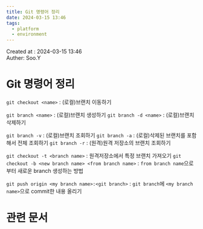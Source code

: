 ```yaml
---
title: Git 명령어 정리
date: 2024-03-15 13:46
tags:
  - platform
  - environment
---
```


Created at : 2024-03-15 13:46  
Auther: Soo.Y  

# Git 명령어 정리

`git checkout <name>` : (로컬)브랜치 이동하기

`git branch <name>` : (로컬)브랜치 생성하기
`git branch -d <name>` : (로컬)브랜치 삭제하기

`git branch -v` : (로컬)브랜치 조회하기
`git branch -a` : (로컬)삭제된 브랜치를 포함해서 전체 조회하기
`git branch -r` : (원격)원격 저장소의 브랜치 조회하기

`git checkout -t <branch name>` : 원격저장소에서 특정 브랜치 가져오기
`git checkout -b <new branch name> <from branch name>` : `from branch name`으로부터 새로운 branch 생성하는 방법  

`git push origin <my branch name>:<git branch>` : `git branch`에 `<my branch name>`으로 commit한 내용 올리기




# 관련 문서


